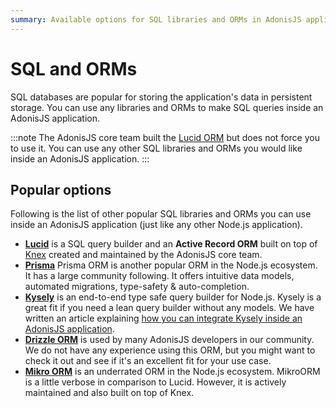 ```yaml
---
summary: Available options for SQL libraries and ORMs in AdonisJS applications.
---
```


# SQL and ORMs

SQL databases are popular for storing the application's data in persistent storage. You can use any libraries and ORMs to make SQL queries inside an AdonisJS application.

:::note
The AdonisJS core team built the [Lucid ORM](./lucid.md) but does not force you to use it. You can use any other SQL libraries and ORMs you would like inside an AdonisJS application.
:::

## Popular options

Following is the list of other popular SQL libraries and ORMs you can use inside an AdonisJS application (just like any other Node.js application).

- [**Lucid**](./lucid.md) is a SQL query builder and an **Active Record ORM** built on top of [Knex](https://knexjs.org) created and maintained by the AdonisJS core team.
- [**Prisma**](https://prisma.io/orm) Prisma ORM is another popular ORM in the Node.js ecosystem. It has a large community following. It offers intuitive data models, automated migrations, type-safety & auto-completion.
- [**Kysely**](https://kysely.dev/docs/getting-started) is an end-to-end type safe query builder for Node.js. Kysely is a great fit if you need a lean query builder without any models. We have written an article explaining [how you can integrate Kysely inside an AdonisJS application](https://adonisjs.com/blog/kysely-with-adonisjs).
- [**Drizzle ORM**](https://orm.drizzle.team/) is used by many AdonisJS developers in our community. We do not have any experience using this ORM, but you might want to check it out and see if it's an excellent fit for your use case.
- [**Mikro ORM**](https://mikro-orm.io/docs/guide/first-entity) is an underrated ORM in the Node.js ecosystem. MikroORM is a little verbose in comparison to Lucid. However, it is actively maintained and also built on top of Knex.

